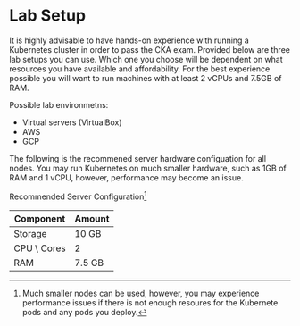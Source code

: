 # Lab Setup
It is highly advisable to have hands-on experience with running a Kubernetes cluster in order to pass the CKA exam. Provided
below are three lab setups you can use. Which one you choose will be dependent on what resources you have available and affordability.
For the best experience possible you will want to run machines with at least 2 vCPUs and 7.5GB of RAM.

Possible lab environmetns:
- Virtual servers (VirtualBox)
- AWS
- GCP

The following is the recommened server hardware configuation for all nodes. You may run Kubernetes on much smaller hardware, such as 1GB of RAM and 1 vCPU, however, performance may become an issue.

Recommended Server Configuration[^1]

| Component   | Amount |
| ----------- | ------ |
| Storage     | 10 GB  |
| CPU \ Cores | 2      |
| RAM         | 7.5 GB |

[^1]: Much smaller nodes can be used, however, you may experience performance issues if there is not enough resoures for the Kubernete pods and any pods you deploy. 
